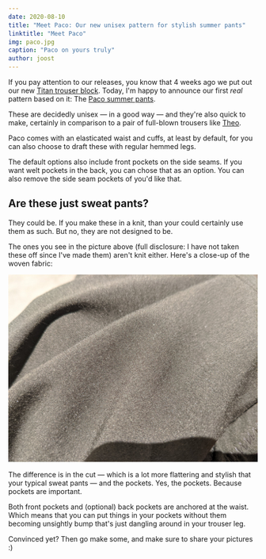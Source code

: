 ```yaml
---
date: 2020-08-10
title: "Meet Paco: Our new unisex pattern for stylish summer pants"
linktitle: "Meet Paco"
img: paco.jpg
caption: "Paco on yours truly"
author: joost
---
```

If you pay attention to our releases, you know that 4 weeks ago we put out our new [Titan trouser block](/designs/titan/).
Today, I'm happy to announce our first *real* pattern based on it: The [Paco summer pants](/designs/paco).

These are decidedly unisex — in a good way — and they're also quick to make, certainly in comparison to a pair of full-blown trousers like [Theo](/designs/theo/).

Paco comes with an elasticated waist and cuffs, at least by default, for you can also choose to draft these with regular hemmed legs.

The default options also include front pockets on the side seams. If you want welt pockets in the back, you can chose that as an option.
You can also remove the side seam pockets of you'd like that.


## Are these just sweat pants?

They could be. If you make these in a knit, than your could certainly use them as such. But no, they are not designed to be.

The ones you see in the picture above (full disclosure: I have not taken these off since I've made them) aren't knit either.
Here's a close-up of the woven fabric:

![Close-up of a woven fabric](fabric.jpg)

The difference is in the cut — which is a lot more flattering and stylish that your typical sweat pants — and the pockets.
Yes, the pockets. Because pockets are important.

Both front pockets and (optional) back pockets are anchored at the waist. Which means that you can put things in your 
pockets without them becoming unsightly bump that's just dangling around in your trouser leg.

Convinced yet? Then go make some, and make sure to share your pictures :)
